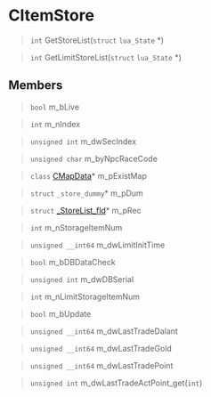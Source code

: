 # CItemStore
 
> `int` GetStoreList(`struct` `lua_State` *)
 
> `int` GetLimitStoreList(`struct` `lua_State` *)
 
## Members
 
> `bool` m_bLive
 
> `int` m_nIndex
 
> `unsigned int` m_dwSecIndex
 
> `unsigned char` m_byNpcRaceCode
 
> `class` [CMapData](lua/classes/CMapData.md)* m_pExistMap
 
> `struct` `_store_dummy`* m_pDum
 
> `struct` [_StoreList_fld](lua/classes/_StoreList_fld.md)* m_pRec
 
> `int` m_nStorageItemNum
 
> `unsigned __int64` m_dwLimitInitTime
 
> `bool` m_bDBDataCheck
 
> `unsigned int` m_dwDBSerial
 
> `int` m_nLimitStorageItemNum
 
> `bool` m_bUpdate
 
> `unsigned __int64` m_dwLastTradeDalant
 
> `unsigned __int64` m_dwLastTradeGold
 
> `unsigned __int64` m_dwLastTradePoint
 
> `unsigned int` m_dwLastTradeActPoint_get(`int`)
 
